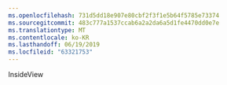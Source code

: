 ```yaml
---
ms.openlocfilehash: 731d5dd18e907e80cbf2f3f1e5b64f5785e73374
ms.sourcegitcommit: 483c777a1537ccab6a2a2da6a5d1fe4470dd0e7e
ms.translationtype: MT
ms.contentlocale: ko-KR
ms.lasthandoff: 06/19/2019
ms.locfileid: "63321753"
---
```

InsideView